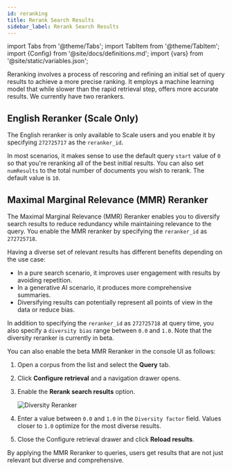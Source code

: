 ```yaml
---
id: reranking
title: Rerank Search Results
sidebar_label: Rerank Search Results
---
```


import Tabs from '@theme/Tabs';
import TabItem from '@theme/TabItem';
import {Config} from '@site/docs/definitions.md';
import {vars} from '@site/static/variables.json';

Reranking involves a process of rescoring and refining an initial set of query 
results to achieve a more precise ranking. It employs a machine learning model 
that while slower than the rapid retrieval step, offers more accurate results. 
We currently have two rerankers.

## English Reranker (Scale Only)

The English reranker is only available to Scale users and you enable it by 
specifying `272725717` as the `reranker_id`.

In most scenarios, it makes sense to use the default query `start` value of `0` so 
that you're reranking all of the best initial results. You can also set 
`numResults` to the total number of documents you wish to rerank. The
default value is `10`.

## Maximal Marginal Relevance (MMR) Reranker

The Maximal Marginal Relevance (MMR) Reranker enables you to diversify search 
results to reduce redundancy while maintaining relevance to the query. You 
enable the MMR reranker by specifying the `reranker_id` as `272725718`.

Having a diverse set of relevant results has different benefits depending on 
the use case:
* In a pure search scenario, it improves user engagement with results by 
  avoiding repetition.
* In a generative AI scenario, it produces more comprehensive summaries.
* Diversifying results can potentially represent all points of view in the 
  data or reduce bias.

In addition to specifying the `reranker_id` as `272725718` at query time, you also 
specify a `diversity bias` range between `0.0` and `1.0`. Note that the diversity 
reranker is currently in beta. 

You can also enable the beta MMR Reranker in the console UI as follows:

1. Open a corpus from the list and select the **Query** tab.
2. Click **Configure retrieval** and a navigation drawer opens.
3. Enable the **Rerank search results** option.

   ![Diversity Reranker](/img/diversity_reranker.png)
4. Enter a value between `0.0` and `1.0` in the `Diversity factor` field. Values 
   closer to `1.0` optimize for the most diverse results.
5. Close the Configure retrieval drawer and click **Reload results**.

By applying the MMR Reranker to queries, users get results that are not just 
relevant but diverse and comprehensive.